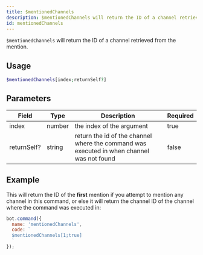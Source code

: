 ```yaml
---
title: $mentionedChannels
description: $mentionedChannels will return the ID of a channel retrieved from the mention.
id: mentionedChannels
---
```


`$mentionedChannels` will return the ID of a channel retrieved from the mention.

## Usage

```php
$mentionedChannels[index;returnSelf?]
```

## Parameters 


| Field       | Type   | Description                                                                               | Required |
| ----------- | ------ | ----------------------------------------------------------------------------------------- | -------- |
| index       | number | the index of the argument                                                                 | true      |
| returnSelf? | string | return the id of the channel where the command was executed in when channel was not found | false       |


## Example

This will return the ID of the **first** mention if you attempt to mention any channel in this command, or else it will return the channel ID of the channel where the command was executed in:

```javascript
bot.command({
  name: 'mentionedChannels',
  code: `
  $mentionedChannels[1;true]
  `
});
```
